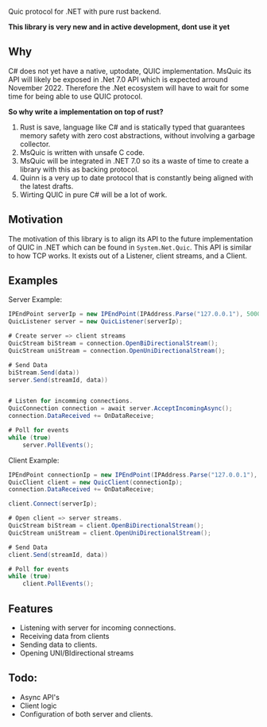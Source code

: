 Quic protocol for .NET with pure rust backend. 

**This library is very new and in active development, dont use it yet**

## Why

C# does not yet have a native, uptodate, QUIC implementation. MsQuic its API will likely be exposed in .Net 7.0 API which is expected arround November 2022. Therefore the .Net ecosystem will have to wait for some time for being able to use QUIC protocol. 

**So why write a implementation on top of rust?**

1) Rust is save, language like C# and is statically typed that guarantees memory safety with zero cost abstractions, without involving a garbage collector. 
2) MsQuic is written with unsafe C code.
3) MsQuic will be integrated in .NET 7.0 so its a waste of time to create a library with this as backing protocol. 
4) Quinn is a very up to date protocol that is constantly being aligned with the latest drafts.
5) Wirting QUIC in pure C# will be a lot of work.


## Motivation

The motivation of this library is to align its API to the future implementation of QUIC in .NET which can be found in `System.Net.Quic`. This API is similar to how TCP works. It exists out of a Listener, client streams, and a Client.

## Examples

Server Example:
```csharp
IPEndPoint serverIp = new IPEndPoint(IPAddress.Parse("127.0.0.1"), 5000);
QuicListener server = new QuicListener(serverIp);

# Create server => client streams 
QuicStream biStream = connection.OpenBiDirectionalStream();
QuicStream uniStream = connection.OpenUniDirectionalStream();

# Send Data
biStream.Send(data))
server.Send(streamId, data))


# Listen for incomming connections.
QuicConnection connection = await server.AcceptIncomingAsync();
connection.DataReceived += OnDataReceive;

# Poll for events
while (true)
    server.PollEvents();
```

Client Example:

```csharp
IPEndPoint connectionIp = new IPEndPoint(IPAddress.Parse("127.0.0.1"), 5001);
QuicClient client = new QuicClient(connectionIp);
connection.DataReceived += OnDataReceive;

client.Connect(serverIp);

# Open client => server streams. 
QuicStream biStream = client.OpenBiDirectionalStream();
QuicStream uniStream = client.OpenUniDirectionalStream();

# Send Data
client.Send(streamId, data))

# Poll for events
while (true)
    client.PollEvents();

```

## Features

- Listening with server for incoming connections.
- Receiving data from clients
- Sending data to clients.
- Opening UNI/BIdirectional streams  

## Todo:
- Async API's
- Client logic
- Configuration of both server and clients. 
